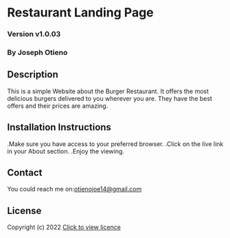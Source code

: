 # Restaurant Landing Page

### Version v1.0.03

### By Joseph Otieno

## Description
This is a simple Website about the Burger Restaurant. It offers the most delicious burgers delivered to you wherever you are. They have the best offers and their prices are amazing.

## Installation Instructions
.Make sure you have access to your preferred browser.
.Click on the live link in your About section.
.Enjoy the viewing.

## Contact
You could reach me on:otienojoe14@gmail.com

## License
Copyright (c) 2022 [Click to view licence](LICENSE)